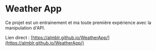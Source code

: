 # Weather App

Ce projet est un entrainement et ma toute première expérience avec la manipulation d'API.

Lien direct :  [https://almblr.github.io/WeatherApp/](https://almblr.github.io/WeatherApp/)
